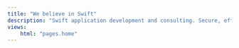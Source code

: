 ```yaml
---
title: "We believe in Swift"
description: "Swift application development and consulting. Secure, efficient, scalable solutions."
views:
    html: "pages.home"
---
```

